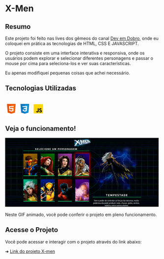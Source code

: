 # X-Men

## Resumo

Este projeto foi feito nas lives dos gêmeos do canal [Dev em Dobro](https://www.instagram.com/devemdobro/), onde eu coloquei em prática as tecnologias de HTML, CSS E JAVASCRIPT.

O projeto consiste em uma interface interativa e responsiva, onde os usuários podem explorar e selecionar diferentes personagens e passar o mouse por cima para seleciona-los e ver suas características.

Eu apenas modifiquei pequenas coisas que achei necessário.

## Tecnologias Utilizadas

<div style="display: inline_block"><br>
  <img height="40" width="40" alt="html5" src="./src/private/html5.png"/>
	<img height="40" width="40" alt="css3" src="./src/private/css3.png"/>
  <img height="40" width="40" alt="javascript" src="./src/private/javascript.png"/>
</div>

## Veja o funcionamento!

<img src="./src/private/gif.gif" alt="Gif mostrando o funcionamento" width="500">

Neste GIF animado, você pode conferir o projeto em pleno funcionamento.

## Acesse o Projeto
Você pode acessar e interagir com o projeto através do link abaixo:

➜ [Link do projeto X-men](https://ezequiel-lee.github.io/x-men/)

